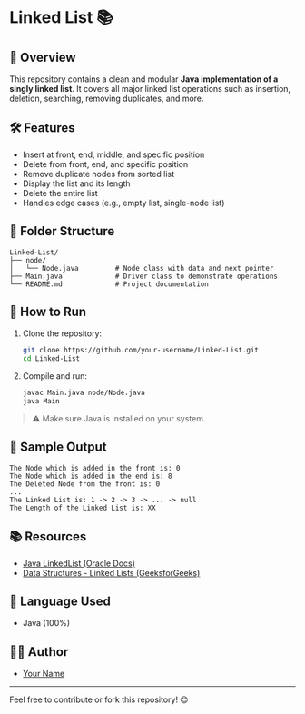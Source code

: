 # Linked List 📚

## 📌 Overview

This repository contains a clean and modular **Java implementation of a singly linked list**. It covers all major linked list operations such as insertion, deletion, searching, removing duplicates, and more.

## 🛠 Features

- Insert at front, end, middle, and specific position
- Delete from front, end, and specific position
- Remove duplicate nodes from sorted list
- Display the list and its length
- Delete the entire list
- Handles edge cases (e.g., empty list, single-node list)

## 📂 Folder Structure

```
Linked-List/
├── node/
│   └── Node.java         # Node class with data and next pointer
├── Main.java             # Driver class to demonstrate operations
└── README.md             # Project documentation
```

## 🚀 How to Run

1. Clone the repository:
   ```bash
   git clone https://github.com/your-username/Linked-List.git
   cd Linked-List
   ```

2. Compile and run:
   ```bash
   javac Main.java node/Node.java
   java Main
   ```

> ⚠️ Make sure Java is installed on your system.

## 🧪 Sample Output

```
The Node which is added in the front is: 0
The Node which is added in the end is: 8
The Deleted Node from the front is: 0
...
The Linked List is: 1 -> 2 -> 3 -> ... -> null
The Length of the Linked List is: XX
```

## 📚 Resources

- [Java LinkedList (Oracle Docs)](https://docs.oracle.com/javase/8/docs/api/java/util/LinkedList.html)
- [Data Structures - Linked Lists (GeeksforGeeks)](https://www.geeksforgeeks.org/data-structures/linked-list/)

## 📌 Language Used

- Java (100%)

## 👨‍💻 Author

- [Your Name](https://github.com/your-username)

---

Feel free to contribute or fork this repository! 😊
